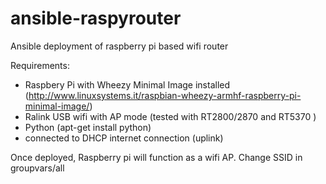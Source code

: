 ansible-raspyrouter
===================

Ansible deployment of raspberry pi based wifi router



Requirements:

- Raspbery Pi with Wheezy Minimal Image installed (http://www.linuxsystems.it/raspbian-wheezy-armhf-raspberry-pi-minimal-image/)
- Ralink USB wifi with AP mode (tested with RT2800/2870 and RT5370 )
- Python (apt-get install python)
- connected to DHCP internet connection (uplink)

Once deployed, Raspberry pi will function as a wifi AP. Change SSID in groupvars/all
